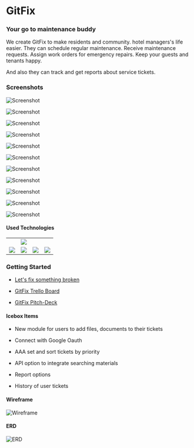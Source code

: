 # GitFix
### Your go to maintenance buddy

We create GitFix to make residents and community. hotel managers's life easier.
They can schedule regular maintenance. Receive maintenance requests. Assign work orders for emergency repairs. Keep your guests and tenants happy.

And also they can track and get reports about service tickets.

### Screenshots

![Screenshot](https://i.imgur.com/TTCMuma.png)

![Screenshot](https://i.imgur.com/KrHQvx1.png)

![Screenshot](https://i.imgur.com/GOD3tWb.png)

![Screenshot](https://i.imgur.com/g4iV5RF.png)

![Screenshot](https://i.imgur.com/hauyi5l.png)

![Screenshot](https://i.imgur.com/lwuKCJH.png)

![Screenshot](https://i.imgur.com/rFobxQg.png)

![Screenshot](https://i.imgur.com/mEm9mbV.png)

![Screenshot](https://i.imgur.com/I21514k.png)

![Screenshot](https://i.imgur.com/FCfpyEa.png)

![Screenshot](https://i.imgur.com/t0NpXeK.png)


#### Used Technologies

<table>
<tr>
<td colspan="3" align="center">
<img src="https://icon-library.com/images/django-icon/django-icon-7.jpg">
</td>
</tr>
<tr>
<td>
<img src="https://zachthecoder.com/heroku.png">
</td>
<td>
<img src="https://www.p92.co.uk/binaries/content/gallery/p92website/technologies/htmlcssjs-overview.png">
</td>
<td>
<img src="https://res.cloudinary.com/practicaldev/image/fetch/s--gaI7Ff9D--/c_limit%2Cf_auto%2Cfl_progressive%2Cq_auto%2Cw_880/https://thepracticaldev.s3.amazonaws.com/i/6lu26u1oaysf8cdfiiux.png">
</td>
<td>
<img src="https://bestofjs.org/logos/bulma.svg">
</td>
</tr>
</table>

### Getting Started

* [Let's fix something broken](https://gitfix.herokuapp.com/)

* [GitFix Trello Board](https://trello.com/b/ast4CswJ/gitfix)

* [GitFix Pitch-Deck](https://docs.google.com/presentation/d/1-oQpJnpJCAoAk-xeG7vLiwSd8eARFUz55D3za1gpNfk/edit?usp=sharing)

#### Icebox Items

* New module for users to add files, documents to their tickets

* Connect with Google Oauth

* AAA set and sort tickets by priority

* API option to integrate searching materials

* Report options

* History of user tickets

#### Wireframe

![Wireframe](https://i.imgur.com/QK1pxPj.png)

#### ERD
![ERD](https://i.imgur.com/dNbYEMZ.png)


